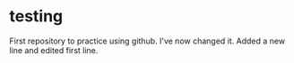 # testing
First repository to practice using github.
I've now changed it.
Added a new line and edited first line.
